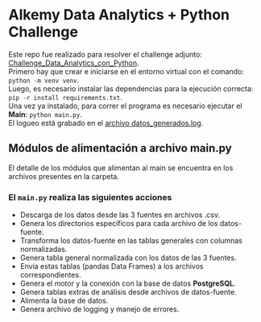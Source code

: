 # Alkemy Data Analytics + Python Challenge

Este repo fue realizado para resolver el challenge adjunto: [Challenge_Data_Analytics_con_Python](https://github.com/manoloacademia/alkemy_data_challenge/blob/main/Challenge_Data_Analytics_con_Python.pdf).<br>
Primero hay que crear e iniciarse en el entorno virtual con el comando: `python -m venv venv`.<br>
Luego, es necesario instalar las dependencias para la ejecución correcta: `pip -r install requirements.txt`.<br>
Una vez ya instalado, para correr el programa es necesario ejecutar el **Main**: `python main.py`.<br>
El logueo está grabado en el [archivo datos_generados.log](https://github.com/manoloacademia/alkemy_data_challenge/blob/main/datos_generados.log).

## Módulos de alimentación a archivo main.py
El detalle de los módulos que alimentan al main se encuentra en los archivos presentes en la carpeta.

### El `main.py` realiza las siguientes acciones
- Descarga de los datos desde las 3 fuentes en archivos .csv.
- Genera los directorios específicos para cada archivo de los datos-fuente.
- Transforma los datos-fuente en las tablas generales con columnas normalizadas.
- Genera tabla general normalizada con los datos de las 3 fuentes.
- Envía estas tablas (pandas Data Frames) a los archivos correspondientes.
- Genera el motor y la conexión con la base de datos **PostgreSQL**.
- Genera tablas extras de análisis desde archivos de datos-fuente.
- Alimenta la base de datos.
- Genera archivo de logging y manejo de errores.
